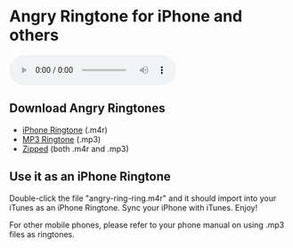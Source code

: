 # Angry Ringtone for iPhone and others

<audio controls>
  <source src="https://cdn.oinam.com/audio/angry-ring-ring.mp3" type="audio/mpeg">
  Your browser seems to unable to play audio!
</audio>

## Download Angry Ringtones

- [iPhone Ringtone](https://cdn.oinam.com/audio/angry-ring-ring.m4r) (.m4r)
- [MP3 Ringtone](https://cdn.oinam.com/audio/angry-ring-ring.mp3) (.mp3)
- [Zipped](https://cdn.oinam.com/zip/angry-ring-ring.zip) (both .m4r and .mp3)

## Use it as an iPhone Ringtone

Double-click the file "angry-ring-ring.m4r" and it should import into your iTunes as an iPhone Ringtone. Sync your iPhone with iTunes. Enjoy!

For other mobile phones, please refer to your phone manual on using .mp3 files as ringtones.
